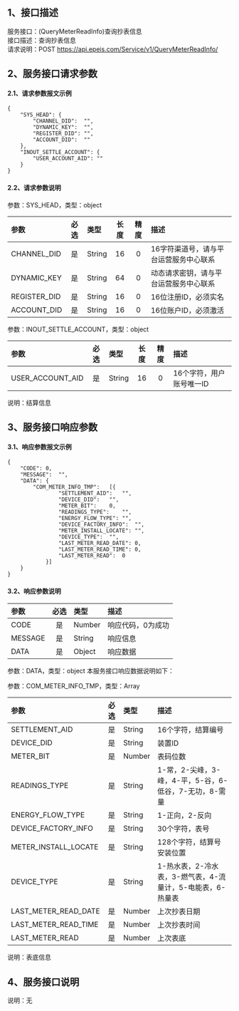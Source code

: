 ## 1、接口描述  
服务接口：(QueryMeterReadInfo)查询抄表信息  
接口描述：查询抄表信息  
请求说明：POST https://api.epeis.com/Service/v1/QueryMeterReadInfo/  
  
## 2、服务接口请求参数  
#### 2.1、请求参数报文示例  
~~~  
{
	"SYS_HEAD":	{
		"CHANNEL_DID":	"",
		"DYNAMIC_KEY":	"",
		"REGISTER_DID":	"",
		"ACCOUNT_DID":	""
	},
	"INOUT_SETTLE_ACCOUNT":	{
		"USER_ACCOUNT_AID":	""
	}
}  
~~~  
#### 2.2、请求参数说明  
参数：SYS_HEAD，类型：object  
  
| 参数 | 必选 | 类型 | 长度 | 精度 | 描述 |  
| :----------------- | :----: | :-------- | :----: | :----: | :---------------- |  
| CHANNEL_DID | 是 | String | 16 | 0 | 16字符渠道号，请与平台运营服务中心联系 |  
| DYNAMIC_KEY | 是 | String | 64 | 0 | 动态请求密钥，请与平台运营服务中心联系 |  
| REGISTER_DID      |  是  | String   | 16 | 0 | 16位注册ID，必须实名 |  
| ACCOUNT_DID       |  是  | String   | 16 | 0 | 16位账户ID，必须激活 |  
  
参数：INOUT_SETTLE_ACCOUNT，类型：object  
  
| 参数              | 必选 | 类型     | 长度 | 精度 | 描述             |  
| :----------------- | :----: | :-------- | :----: | :----: | :---------------- |  
| USER_ACCOUNT_AID |  是  | String   | 16 | 0 | 16个字符，用户账号唯一ID |  
  
说明：结算信息  
  
## 3、服务接口响应参数  
#### 3.1、响应参数报文示例  
~~~  
{
	"CODE":	0,
	"MESSAGE":	"",
	"DATA":	{
		"COM_METER_INFO_TMP":	[{
				"SETTLEMENT_AID":	"",
				"DEVICE_DID":	"",
				"METER_BIT":	0,
				"READINGS_TYPE":	"",
				"ENERGY_FLOW_TYPE":	"",
				"DEVICE_FACTORY_INFO":	"",
				"METER_INSTALL_LOCATE":	"",
				"DEVICE_TYPE":	"",
				"LAST_METER_READ_DATE":	0,
				"LAST_METER_READ_TIME":	0,
				"LAST_METER_READ":	0
			}]
	}
}  
~~~  
#### 3.2、响应参数说明  
  
| 参数              | 必选 | 类型     | 描述             |  
| :----------------- | :----: | :-------- | :---------------- |  
| CODE | 是 | Number | 响应代码，0为成功 |  
| MESSAGE | 是 | String | 响应信息 |  
| DATA | 是 | Object | 响应数据 |  
  
参数：DATA，类型：object 本服务接口响应数据说明如下：  
  
参数：COM_METER_INFO_TMP，类型：Array  
  

| 参数              | 必选 | 类型     | 描述             |  
| :----------------- | :----: | :-------- | :---------------- |  
| SETTLEMENT_AID |  是  | String   | 16个字符，结算编号 |  
| DEVICE_DID |  是  | String   | 装置ID |  
| METER_BIT |  是  | Number   | 表码位数 |  
| READINGS_TYPE |  是  | String   | 1-常，2-尖峰，3-峰，4-平，5-谷，6-低谷，7-无功，8-需量 |  
| ENERGY_FLOW_TYPE |  是  | String   | 1-正向，2-反向 |  
| DEVICE_FACTORY_INFO |  是  | String   | 30个字符，表号 |  
| METER_INSTALL_LOCATE |  是  | String   | 128个字符，结算号安装位置 |  
| DEVICE_TYPE |  是  | String   | 1-热水表，2-冷水表，3-燃气表，4-流量计，5-电能表，6-热量表 |  
| LAST_METER_READ_DATE |  是  | Number   | 上次抄表日期 |  
| LAST_METER_READ_TIME |  是  | Number   | 上次抄表时间 |  
| LAST_METER_READ |  是  | Number   | 上次表底 |  
  
说明：表底信息  
## 4、服务接口说明  
说明：无  
